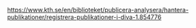 https://www.kth.se/en/biblioteket/publicera-analysera/hantera-publikationer/registrera-publikationer-i-diva-1.854776